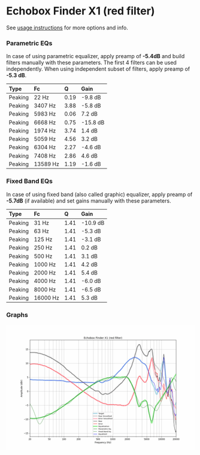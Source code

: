# Echobox Finder X1 (red filter)
See [usage instructions](https://github.com/jaakkopasanen/AutoEq#usage) for more options and info.

### Parametric EQs
In case of using parametric equalizer, apply preamp of **-5.4dB** and build filters manually
with these parameters. The first 4 filters can be used independently.
When using independent subset of filters, apply preamp of **-5.3 dB**.

| Type    | Fc       |    Q | Gain     |
|:--------|:---------|:-----|:---------|
| Peaking | 22 Hz    | 0.19 | -9.8 dB  |
| Peaking | 3407 Hz  | 3.88 | -5.8 dB  |
| Peaking | 5983 Hz  | 0.06 | 7.2 dB   |
| Peaking | 6668 Hz  | 0.75 | -15.8 dB |
| Peaking | 1974 Hz  | 3.74 | 1.4 dB   |
| Peaking | 5059 Hz  | 4.56 | 3.2 dB   |
| Peaking | 6304 Hz  | 2.27 | -4.6 dB  |
| Peaking | 7408 Hz  | 2.86 | 4.6 dB   |
| Peaking | 13589 Hz | 1.19 | -1.6 dB  |

### Fixed Band EQs
In case of using fixed band (also called graphic) equalizer, apply preamp of **-5.7dB**
(if available) and set gains manually with these parameters.

| Type    | Fc       |    Q | Gain     |
|:--------|:---------|:-----|:---------|
| Peaking | 31 Hz    | 1.41 | -10.9 dB |
| Peaking | 63 Hz    | 1.41 | -5.3 dB  |
| Peaking | 125 Hz   | 1.41 | -3.1 dB  |
| Peaking | 250 Hz   | 1.41 | 0.2 dB   |
| Peaking | 500 Hz   | 1.41 | 3.1 dB   |
| Peaking | 1000 Hz  | 1.41 | 4.2 dB   |
| Peaking | 2000 Hz  | 1.41 | 5.4 dB   |
| Peaking | 4000 Hz  | 1.41 | -6.0 dB  |
| Peaking | 8000 Hz  | 1.41 | -6.5 dB  |
| Peaking | 16000 Hz | 1.41 | 5.3 dB   |

### Graphs
![](./Echobox%20Finder%20X1%20(red%20filter).png)